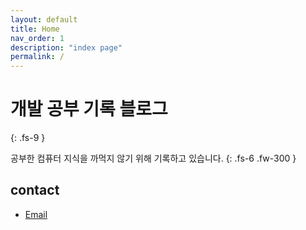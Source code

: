 ```yaml
---
layout: default
title: Home
nav_order: 1
description: "index page"
permalink: /
---
```


# 개발 공부 기록 블로그
{: .fs-9 }

공부한 컴퓨터 지식을 까먹지 않기 위해 기록하고 있습니다.
{: .fs-6 .fw-300 }

<!-- [Get started now](#getting-started){: .btn .btn-primary .fs-5 .mb-4 .mb-md-0 .mr-2 } [View it on GitHub](https://github.com/pmarsceill/just-the-docs){: .btn .fs-5 .mb-4 .mb-md-0 } -->

## contact
- [Email](mailto:yeji.dev@gmail.com)